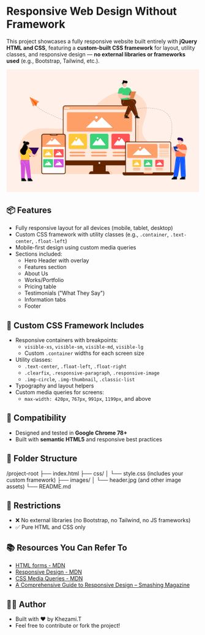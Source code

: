 # Responsive Web Design Without Framework

This project showcases a fully responsive website built entirely with **jQuery HTML and CSS**, featuring a **custom-built CSS framework** for layout, utility classes, and responsive design — **no external libraries or frameworks used** (e.g., Bootstrap, Tailwind, etc.).

![Responsive_image](./images/Responsive.png)

## 📦 Features

- Fully responsive layout for all devices (mobile, tablet, desktop)
- Custom CSS framework with utility classes (e.g., `.container`, `.text-center`, `.float-left`)
- Mobile-first design using custom media queries
- Sections included:
  - Hero Header with overlay
  - Features section
  - About Us
  - Works/Portfolio
  - Pricing table
  - Testimonials ("What They Say")
  - Information tabs
  - Footer

## 🧱 Custom CSS Framework Includes

- Responsive containers with breakpoints:
  - `visible-xs`, `visible-sm`, `visible-md`, `visible-lg`
  - Custom `.container` widths for each screen size
- Utility classes:
  - `.text-center`, `.float-left`, `.float-right`
  - `.clearfix`, `.responsive-paragraph`, `.responsive-image`
  - `.img-circle`, `.img-thumbnail`, `.classic-list`
- Typography and layout helpers
- Custom media queries for screens:  
  - `max-width: 420px`, `767px`, `991px`, `1199px`, and above

## 🧪 Compatibility

- Designed and tested in **Google Chrome 78+**
- Built with **semantic HTML5** and responsive best practices

## 📁 Folder Structure



/project-root
├── index.html
├── css/
│   └── style.css (includes your custom framework)
├── images/
│   └── header.jpg (and other image assets)
└── README.md



## 🚫 Restrictions

- ❌ No external libraries (no Bootstrap, no Tailwind, no JS frameworks)
- ✅ Pure HTML and CSS only

## 📚 Resources You Can Refer To

- [HTML forms - MDN](https://developer.mozilla.org/en-US/docs/Learn/Forms)
- [Responsive Design - MDN](https://developer.mozilla.org/en-US/docs/Learn/CSS/CSS_layout/Responsive_Design)
- [CSS Media Queries - MDN](https://developer.mozilla.org/en-US/docs/Web/CSS/Media_Queries)
- [A Comprehensive Guide to Responsive Design – Smashing Magazine](https://www.smashingmagazine.com/guides/responsive-design/)

## 👨‍💻 Author

- Built with ❤️ by Khezami.T 
- Feel free to contribute or fork the project!


